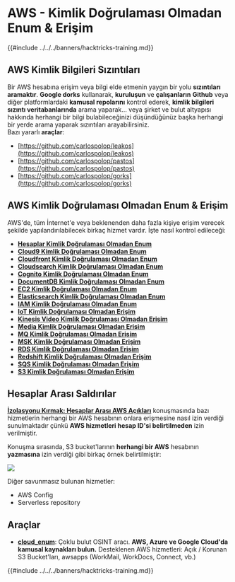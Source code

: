 # AWS - Kimlik Doğrulaması Olmadan Enum & Erişim

{{#include ../../../banners/hacktricks-training.md}}

## AWS Kimlik Bilgileri Sızıntıları

Bir AWS hesabına erişim veya bilgi elde etmenin yaygın bir yolu **sızıntıları aramaktır**. **Google dorks** kullanarak, **kuruluşun** ve **çalışanların** **Github** veya diğer platformlardaki **kamusal repolarını** kontrol ederek, **kimlik bilgileri sızıntı veritabanlarında** arama yaparak... veya şirket ve bulut altyapısı hakkında herhangi bir bilgi bulabileceğinizi düşündüğünüz başka herhangi bir yerde arama yaparak sızıntıları arayabilirsiniz.\
Bazı yararlı **araçlar**:

- [https://github.com/carlospolop/leakos](https://github.com/carlospolop/leakos)
- [https://github.com/carlospolop/pastos](https://github.com/carlospolop/pastos)
- [https://github.com/carlospolop/gorks](https://github.com/carlospolop/gorks)

## AWS Kimlik Doğrulaması Olmadan Enum & Erişim

AWS'de, tüm İnternet'e veya beklenenden daha fazla kişiye erişim verecek şekilde yapılandırılabilecek birkaç hizmet vardır. İşte nasıl kontrol edileceği:

- [**Hesaplar Kimlik Doğrulaması Olmadan Enum**](aws-accounts-unauthenticated-enum.md)
- [**Cloud9 Kimlik Doğrulaması Olmadan Enum**](https://github.com/carlospolop/hacktricks-cloud/blob/master/pentesting-cloud/aws-security/aws-unauthenticated-enum-access/broken-reference/README.md)
- [**Cloudfront Kimlik Doğrulaması Olmadan Enum**](aws-cloudfront-unauthenticated-enum.md)
- [**Cloudsearch Kimlik Doğrulaması Olmadan Enum**](https://github.com/carlospolop/hacktricks-cloud/blob/master/pentesting-cloud/aws-security/aws-unauthenticated-enum-access/broken-reference/README.md)
- [**Cognito Kimlik Doğrulaması Olmadan Enum**](aws-cognito-unauthenticated-enum.md)
- [**DocumentDB Kimlik Doğrulaması Olmadan Enum**](aws-documentdb-enum.md)
- [**EC2 Kimlik Doğrulaması Olmadan Enum**](aws-ec2-unauthenticated-enum.md)
- [**Elasticsearch Kimlik Doğrulaması Olmadan Enum**](aws-elasticsearch-unauthenticated-enum.md)
- [**IAM Kimlik Doğrulaması Olmadan Enum**](aws-iam-and-sts-unauthenticated-enum.md)
- [**IoT Kimlik Doğrulaması Olmadan Erişim**](aws-iot-unauthenticated-enum.md)
- [**Kinesis Video Kimlik Doğrulaması Olmadan Erişim**](aws-kinesis-video-unauthenticated-enum.md)
- [**Media Kimlik Doğrulaması Olmadan Erişim**](aws-media-unauthenticated-enum.md)
- [**MQ Kimlik Doğrulaması Olmadan Erişim**](aws-mq-unauthenticated-enum.md)
- [**MSK Kimlik Doğrulaması Olmadan Erişim**](aws-msk-unauthenticated-enum.md)
- [**RDS Kimlik Doğrulaması Olmadan Erişim**](aws-rds-unauthenticated-enum.md)
- [**Redshift Kimlik Doğrulaması Olmadan Erişim**](aws-redshift-unauthenticated-enum.md)
- [**SQS Kimlik Doğrulaması Olmadan Erişim**](aws-sqs-unauthenticated-enum.md)
- [**S3 Kimlik Doğrulaması Olmadan Erişim**](aws-s3-unauthenticated-enum.md)

## Hesaplar Arası Saldırılar

[**İzolasyonu Kırmak: Hesaplar Arası AWS Açıkları**](https://www.youtube.com/watch?v=JfEFIcpJ2wk) konuşmasında bazı hizmetlerin herhangi bir AWS hesabının onlara erişmesine nasıl izin verdiği sunulmaktadır çünkü **AWS hizmetleri hesap ID'si belirtilmeden** izin verilmiştir.

Konuşma sırasında, S3 bucket'larının **herhangi bir AWS** hesabının **yazmasına** izin verdiği gibi birkaç örnek belirtilmiştir:

![](<../../../images/image (260).png>)

Diğer savunmasız bulunan hizmetler:

- AWS Config
- Serverless repository

## Araçlar

- [**cloud_enum**](https://github.com/initstring/cloud_enum): Çoklu bulut OSINT aracı. **AWS, Azure ve Google Cloud'da kamusal kaynakları bulun.** Desteklenen AWS hizmetleri: Açık / Korunan S3 Bucket'ları, awsapps (WorkMail, WorkDocs, Connect, vb.)

{{#include ../../../banners/hacktricks-training.md}}
